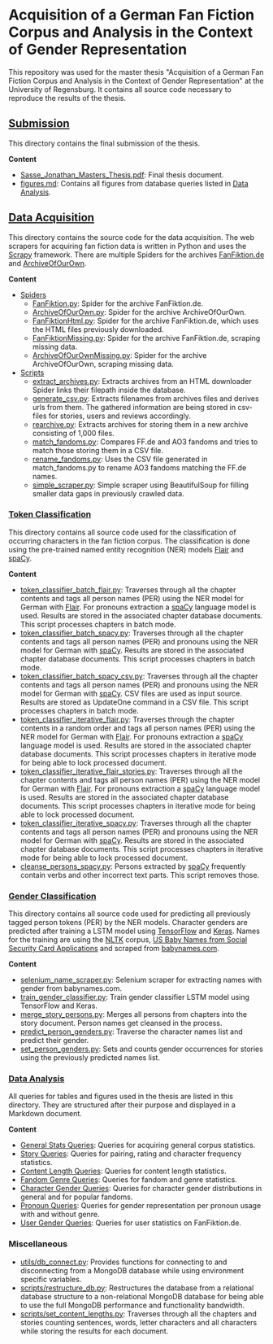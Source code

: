 # Acquisition of a German Fan Fiction Corpus and Analysis in the Context of Gender Representation

<!-- add a banner here ?
![Starting Scene](https://github.com/Cele3x/research-seminar/blob/master/submission/Images/teaser.png)
-->

This repository was used for the master thesis "Acquisition of a German Fan Fiction Corpus and Analysis in the Context of Gender Representation" at the University of Regensburg.
It contains all source code necessary to reproduce the results of the thesis.

## [Submission](submission)

This directory contains the final submission of the thesis.

**Content**

- [Sasse_Jonathan_Masters_Thesis.pdf](submission/Sasse_Jonathan_Masters_Thesis.pdf): Final thesis document.
- [figures.md](submission/figures.md): Contains all figures from database queries listed in [Data Analysis](data-analysis).

## [Data Acquisition](data-acquisition)

This directory contains the source code for the data acquisition. The web scrapers for acquiring fan fiction data is written in Python and uses the [Scrapy](https://scrapy.org) framework.
There are multiple Spiders for the archives [FanFiktion.de](https://www.fanfiktion.de/) and [ArchiveOfOurOwn](https://archiveofourown.org).

**Content**

- [Spiders](data-acquisition/spiders)
    - [FanFiktion.py](data-acquisition/spiders/FanFiktion.py): Spider for the archive FanFiktion.de.
    - [ArchiveOfOurOwn.py](data-acquisition/spiders/ArchiveOfOurOwn.py): Spider for the archive ArchiveOfOurOwn.
    - [FanFiktionHtml.py](data-acquisition/spiders/FanFiktionHtml.py): Spider for the archive FanFiktion.de, which uses the HTML files previously downloaded.
    - [FanFiktionMissing.py](data-acquisition/spiders/FanFiktionMissing.py): Spider for the archive FanFiktion.de, scraping missing data.
    - [ArchiveOfOurOwnMissing.py](data-acquisition/spiders/ArchiveOfOurOwnMissing.py): Spider for the archive ArchiveOfOurOwn, scraping missing data.
- [Scripts](data-acquisition/scripts)
    - [extract_archives.py](data-acquisition/scripts/extract_archives.py): Extracts archives from an HTML downloader Spider links their filepath inside the database.
    - [generate_csv.py](data-acquisition/scripts/generate_csv.py): Extracts filenames from archives files and derives urls from them. The gathered information are being stored in csv-files for stories, users and reviews
      accordingly.
    - [rearchive.py](data-acquisition/scripts/rearchive.py): Extracts archives for storing them in a new archive consisting of 1,000 files.
    - [match_fandoms.py](data-acquisition/scripts/match_fandoms.py): Compares FF.de and AO3 fandoms and tries to match those storing them in a CSV file.
    - [rename_fandoms.py](data-acquisition/scripts/rename_fandoms.py): Uses the CSV file generated in match_fandoms.py to rename AO3 fandoms matching the FF.de names.
    - [simple_scraper.py](data-acquisition/scripts/simple_scraper.py): Simple scraper using BeautifulSoup for filling smaller data gaps in previously crawled data.

### [Token Classification](token-classification)

This directory contains all source code used for the classification of occurring characters in the fan fiction corpus. The classification is done using the pre-trained named entity recognition (NER)
models [Flair](https://github.com/flairNLP/flair) and [spaCy](https://spacy.io).

**Content**

- [token_classifier_batch_flair.py](token-classification/token_classifier_batch_flair.py): Traverses through all the chapter contents and tags all person names (PER) using the NER model for German
  with [Flair](https://github.com/flairNLP/flair). For pronouns extraction a [spaCy](https://spacy.io) language model is used. Results are stored in the associated chapter database documents. This script processes
  chapters in batch mode.
- [token_classifier_batch_spacy.py](token-classification/token_classifier_batch_spacy.py): Traverses through all the chapter contents and tags all person names (PER) and pronouns using the NER model for German
  with [spaCy](https://spacy.io). Results are stored in the associated chapter database documents. This script processes chapters in batch mode.
- [token_classifier_batch_spacy_csv.py](token-classification/token_classifier_batch_spacy_csv.py): Traverses through all the chapter contents and tags all person names (PER) and pronouns using the NER model for German
  with [spaCy](https://spacy.io). CSV files are used as input source. Results are stored as UpdateOne command in a CSV file. This script processes chapters in batch mode.
- [token_classifier_iterative_flair.py](token-classification/token_classifier_iterative_flair.py): Traverses through the chapter contents in a random order and tags all person names (PER) using the NER model for German
  with [Flair](https://github.com/flairNLP/flair). For pronouns extraction a [spaCy](https://spacy.io) language model is used. Results are stored in the associated chapter database documents. This script processes
  chapters in iterative mode for being able to lock processed document.
- [token_classifier_iterative_flair_stories.py](token-classification/token_classifier_iterative_flair_stories.py): Traverses through all the chapter contents and tags all person names (PER) using the NER model for German
  with [Flair](https://github.com/flairNLP/flair). For pronouns extraction a [spaCy](https://spacy.io) language model is used. Results are stored in the associated chapter database documents. This script processes
  chapters in iterative mode for being able to lock processed document.
- [token_classifier_iterative_spacy.py](token-classification/token_classifier_iterative_spacy.py): Traverses through all the chapter contents and tags all person names (PER) and pronouns using the NER model for German
  with [spaCy](https://spacy.io). Results are stored in the associated chapter database documents. This script processes chapters in iterative mode for being able to lock processed document.
- [cleanse_persons_spacy.py](token-classification/cleanse_persons_spacy.py): Persons extracted by [spaCy](https://spacy.io) frequently contain verbs and other incorrect text parts. This script removes those.

### [Gender Classification](gender-classification)

This directory contains all source code used for predicting all previously tagged person tokens (PER) by the NER models.
Character genders are predicted after training a LSTM model using [TensorFlow](https://www.tensorflow.org) and [Keras](https://keras.io).
Names for the training are using the [NLTK](http://www.cs.cmu.edu/afs/cs/project/ai-repository/ai/areas/nlp/corpora/names/)
corpus, [US Baby Names from Social Security Card Applications](https://catalog.data.gov/dataset/baby-names-from-social-security-card-applications-national-data) and scraped from [babynames.com](https://babynames.com).

**Content**

- [selenium_name_scraper.py](gender-classification/selenium_name_scraper.py): Selenium scraper for extracting names with gender from babynames.com.
- [train_gender_classifier.py](gender-classification/train_gender_classifier.py): Train gender classifier LSTM model using TensorFlow and Keras.
- [merge_story_persons.py](gender-classification/merge_story_persons.py): Merges all persons from chapters into the story document. Person names get cleansed in the process.
- [predict_person_genders.py](gender-classification/predict_person_genders.py): Traverse the character names list and predict their gender.
- [set_person_genders.py](gender-classification/set_person_genders.py): Sets and counts gender occurrences for stories using the previously predicted names list.

### [Data Analysis](data-analysis)

All queries for tables and figures used in the thesis are listed in this directory. They are structured after their purpose and displayed in a Markdown document.

**Content**

- [General Stats Queries](data-analysis/general_stats_queries.md): Queries for acquiring general corpus statistics.
- [Story Queries](data-analysis/story_queries.md): Queries for pairing, rating and character frequency statistics.
- [Content Length Queries](data-analysis/content_lengths_queries.md): Queries for content length statistics.
- [Fandom Genre Queries](data-analysis/fandom_genre_queries.md): Queries for fandom and genre statistics.
- [Character Gender Queries](data-analysis/character_gender_queries.md): Queries for character gender distributions in general and for popular fandoms.
- [Pronoun Queries](data-analysis/pronoun_queries.md): Queries for gender representation per pronoun usage with and without genre.
- [User Gender Queries](data-analysis/user_gender_queries.md): Queries for user statistics on FanFiktion.de.

### Miscellaneous

- [utils/db_connect.py](utils/db_connect.py): Provides functions for connecting to and disconnecting from a MongoDB database while using environment specific variables.
- [scripts/restructure_db.py](scripts/restructure_db.py): Restructures the database from a relational database structure to a non-relational MongoDB database for being able to use the full MongoDB performance and
  functionality bandwidth.
- [scripts/set_content_lengths.py](scripts/set_content_lengths.py): Traverses through all the chapters and stories counting sentences, words, letter characters and all characters while storing the results for each
  document.